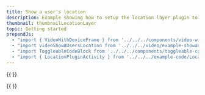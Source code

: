 ```yaml
---
title: Show a user's location
description: Example showing how to setup the location layer plugin to indicate the users current location on the map
thumbnail: thumbnailLocationLayer
topic: Getting started
prependJs:
  - "import { VideoWithDeviceFrame } from '../../../components/video-with-device-frame'"
  - "import videoShowAUsersLocation from '../../../video/example-showauserslocation.mp4'"
  - "import ToggleableCodeBlock from '../../../components/toggleable-code-block'"
  - "import { LocationPluginActivity } from '../../../example-code/LocationPluginActivity.js'"
---
```


{{
  <VideoWithDeviceFrame 
    videoFile={videoShowAUsersLocation}
    rotation="vertical"
    device="pixel-2"
  />
}}

<!-- Any notes about this example would go here.  -->

{{
  <ToggleableCodeBlock 
    codeSnippet={LocationPluginActivity}
  />
}}
